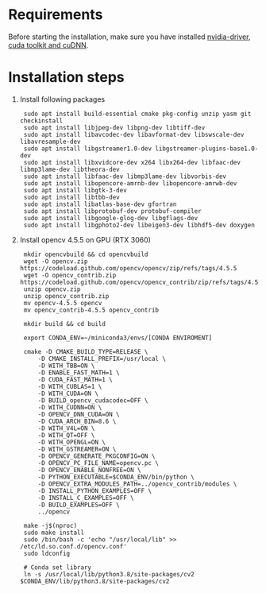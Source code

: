 # Requirements

Before starting the installation, make sure you have installed [nvidia-driver](https://www.nvidia.com/en-us/drivers/unix), [cuda toolkit and cuDNN](https://github.com/mfatiho/scripts/tree/main/cudatoolkit-cudnn/ubuntu20.04).

# Installation steps

1. Install following packages

        sudo apt install build-essential cmake pkg-config unzip yasm git checkinstall
        sudo apt install libjpeg-dev libpng-dev libtiff-dev
        sudo apt install libavcodec-dev libavformat-dev libswscale-dev libavresample-dev
        sudo apt install libgstreamer1.0-dev libgstreamer-plugins-base1.0-dev
        sudo apt install libxvidcore-dev x264 libx264-dev libfaac-dev libmp3lame-dev libtheora-dev
        sudo apt install libfaac-dev libmp3lame-dev libvorbis-dev
        sudo apt install libopencore-amrnb-dev libopencore-amrwb-dev
        sudo apt install libgtk-3-dev
        sudo apt install libtbb-dev
        sudo apt install libatlas-base-dev gfortran
        sudo apt install libprotobuf-dev protobuf-compiler
        sudo apt install libgoogle-glog-dev libgflags-dev
        sudo apt install libgphoto2-dev libeigen3-dev libhdf5-dev doxygen

2. Install opencv 4.5.5 on GPU (RTX 3060)

        mkdir opencvbuild && cd opencvbuild
        wget -O opencv.zip https://codeload.github.com/opencv/opencv/zip/refs/tags/4.5.5
        wget -O opencv_contrib.zip https://codeload.github.com/opencv/opencv_contrib/zip/refs/tags/4.5.5
        unzip opencv.zip
        unzip opencv_contrib.zip
        mv opencv-4.5.5 opencv
        mv opencv_contrib-4.5.5 opencv_contrib

        mkdir build && cd build
        
        export CONDA_ENV=~/miniconda3/envs/[CONDA ENVIROMENT]
        
        cmake -D CMAKE_BUILD_TYPE=RELEASE \
            -D CMAKE_INSTALL_PREFIX=/usr/local \
            -D WITH_TBB=ON \
            -D ENABLE_FAST_MATH=1 \
            -D CUDA_FAST_MATH=1 \
            -D WITH_CUBLAS=1 \
            -D WITH_CUDA=ON \
            -D BUILD_opencv_cudacodec=OFF \
            -D WITH_CUDNN=ON \
            -D OPENCV_DNN_CUDA=ON \
            -D CUDA_ARCH_BIN=8.6 \
            -D WITH_V4L=ON \
            -D WITH_QT=OFF \
            -D WITH_OPENGL=ON \
            -D WITH_GSTREAMER=ON \
            -D OPENCV_GENERATE_PKGCONFIG=ON \
            -D OPENCV_PC_FILE_NAME=opencv.pc \
            -D OPENCV_ENABLE_NONFREE=ON \
            -D PYTHON_EXECUTABLE=$CONDA_ENV/bin/python \
            -D OPENCV_EXTRA_MODULES_PATH=../opencv_contrib/modules \
            -D INSTALL_PYTHON_EXAMPLES=OFF \
            -D INSTALL_C_EXAMPLES=OFF \
            -D BUILD_EXAMPLES=OFF \
            ../opencv

        make -j$(nproc)
        sudo make install
        sudo /bin/bash -c 'echo "/usr/local/lib" >> /etc/ld.so.conf.d/opencv.conf'
        sudo ldconfig

        # Conda set library
        ln -s /usr/local/lib/python3.8/site-packages/cv2 $CONDA_ENV/lib/python3.8/site-packages/cv2
